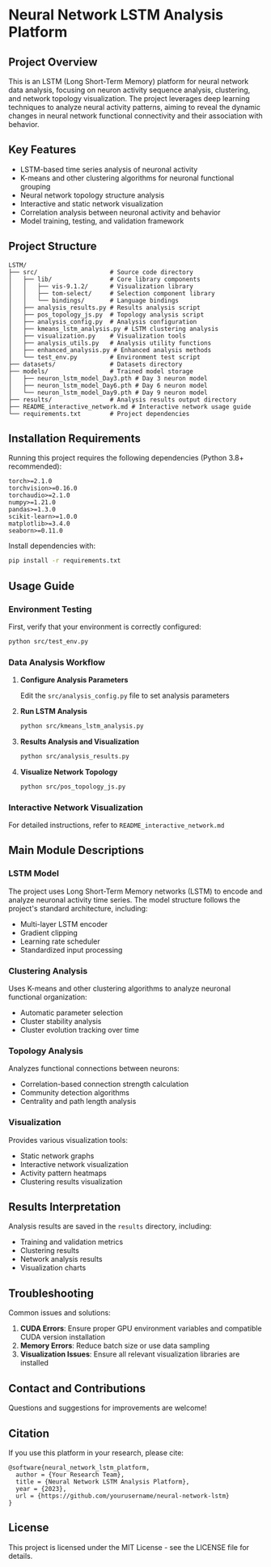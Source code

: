 # Neural Network LSTM Analysis Platform

## Project Overview

This is an LSTM (Long Short-Term Memory) platform for neural network data analysis, focusing on neuron activity sequence analysis, clustering, and network topology visualization. The project leverages deep learning techniques to analyze neural activity patterns, aiming to reveal the dynamic changes in neural network functional connectivity and their association with behavior.

## Key Features

- LSTM-based time series analysis of neuronal activity
- K-means and other clustering algorithms for neuronal functional grouping
- Neural network topology structure analysis
- Interactive and static network visualization
- Correlation analysis between neuronal activity and behavior
- Model training, testing, and validation framework

## Project Structure

```
LSTM/
├── src/                    # Source code directory
│   ├── lib/                # Core library components
│   │   ├── vis-9.1.2/      # Visualization library
│   │   ├── tom-select/     # Selection component library
│   │   └── bindings/       # Language bindings
│   ├── analysis_results.py # Results analysis script
│   ├── pos_topology_js.py  # Topology analysis script
│   ├── analysis_config.py  # Analysis configuration
│   ├── kmeans_lstm_analysis.py # LSTM clustering analysis
│   ├── visualization.py    # Visualization tools
│   ├── analysis_utils.py   # Analysis utility functions
│   ├── enhanced_analysis.py # Enhanced analysis methods
│   └── test_env.py         # Environment test script
├── datasets/               # Datasets directory 
├── models/                 # Trained model storage
│   ├── neuron_lstm_model_Day3.pth # Day 3 neuron model
│   ├── neuron_lstm_model_Day6.pth # Day 6 neuron model
│   └── neuron_lstm_model_Day9.pth # Day 9 neuron model
├── results/                # Analysis results output directory
├── README_interactive_network.md # Interactive network usage guide
└── requirements.txt        # Project dependencies
```

## Installation Requirements

Running this project requires the following dependencies (Python 3.8+ recommended):

```
torch>=2.1.0
torchvision>=0.16.0
torchaudio>=2.1.0
numpy>=1.21.0
pandas>=1.3.0
scikit-learn>=1.0.0
matplotlib>=3.4.0
seaborn>=0.11.0
```

Install dependencies with:

```bash
pip install -r requirements.txt
```

## Usage Guide

### Environment Testing

First, verify that your environment is correctly configured:

```bash
python src/test_env.py
```

### Data Analysis Workflow

1. **Configure Analysis Parameters**
   
   Edit the `src/analysis_config.py` file to set analysis parameters

2. **Run LSTM Analysis**

   ```bash
   python src/kmeans_lstm_analysis.py
   ```

3. **Results Analysis and Visualization**

   ```bash
   python src/analysis_results.py
   ```

4. **Visualize Network Topology**

   ```bash
   python src/pos_topology_js.py
   ```

### Interactive Network Visualization

For detailed instructions, refer to `README_interactive_network.md`

## Main Module Descriptions

### LSTM Model

The project uses Long Short-Term Memory networks (LSTM) to encode and analyze neuronal activity time series. The model structure follows the project's standard architecture, including:

- Multi-layer LSTM encoder
- Gradient clipping
- Learning rate scheduler
- Standardized input processing

### Clustering Analysis

Uses K-means and other clustering algorithms to analyze neuronal functional organization:

- Automatic parameter selection
- Cluster stability analysis
- Cluster evolution tracking over time

### Topology Analysis

Analyzes functional connections between neurons:

- Correlation-based connection strength calculation
- Community detection algorithms
- Centrality and path length analysis

### Visualization

Provides various visualization tools:

- Static network graphs
- Interactive network visualization
- Activity pattern heatmaps
- Clustering results visualization

## Results Interpretation

Analysis results are saved in the `results` directory, including:

- Training and validation metrics
- Clustering results
- Network analysis results
- Visualization charts

## Troubleshooting

Common issues and solutions:

1. **CUDA Errors**: Ensure proper GPU environment variables and compatible CUDA version installation
2. **Memory Errors**: Reduce batch size or use data sampling
3. **Visualization Issues**: Ensure all relevant visualization libraries are installed

## Contact and Contributions

Questions and suggestions for improvements are welcome!

## Citation

If you use this platform in your research, please cite:

```
@software{neural_network_lstm_platform,
  author = {Your Research Team},
  title = {Neural Network LSTM Analysis Platform},
  year = {2023},
  url = {https://github.com/yourusername/neural-network-lstm}
}
```

## License

This project is licensed under the MIT License - see the LICENSE file for details.

